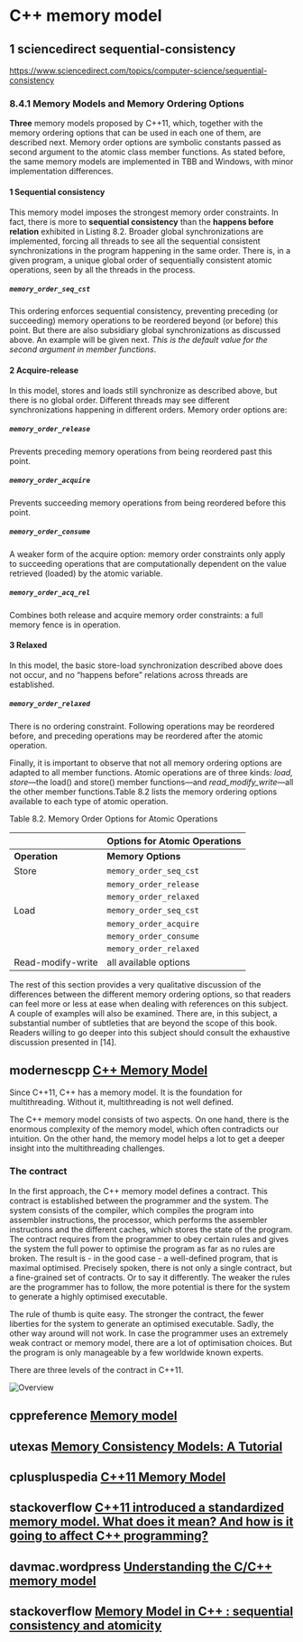 # C++ memory model

## 1 sciencedirect sequential-consistency

https://www.sciencedirect.com/topics/computer-science/sequential-consistency



### 8.4.1 Memory Models and Memory Ordering Options

**Three** memory models proposed by C++11, which, together with the memory ordering options that can be used in each one of them, are described next. Memory order options are symbolic constants passed as second argument to the atomic class member functions. As stated before, the same memory models are implemented in TBB and Windows, with minor implementation differences.

#### 1 Sequential consistency

This memory model imposes the strongest memory order constraints. In fact, there is more to **sequential consistency** than the **happens before relation** exhibited in Listing 8.2. Broader global synchronizations are implemented, forcing all threads to see all the sequential consistent synchronizations in the program happening in the same order. There is, in a given program, a unique global order of sequentially consistent atomic operations, seen by all the threads in the process.

##### `memory_order_seq_cst`

This ordering enforces sequential consistency, preventing preceding (or succeeding) memory operations to be reordered beyond (or before) this point. But there are also subsidiary global synchronizations as discussed above. An example will be given next. *This is the default value for the second argument in member functions*.

#### 2 Acquire-release

In this model, stores and loads still synchronize as described above, but there is no global order. Different threads may see different synchronizations happening in different orders. Memory order options are:

##### `memory_order_release` 

Prevents preceding memory operations from being reordered past this point.

##### `memory_order_acquire` 

Prevents succeeding memory operations from being reordered before this point.

##### `memory_order_consume` 

A weaker form of the acquire option: memory order constraints only apply to succeeding operations that are computationally dependent on the value retrieved (loaded) by the atomic variable.

##### `memory_order_acq_rel`

Combines both release and acquire memory order constraints: a full memory fence is in operation.

#### 3 Relaxed

In this model, the basic store-load synchronization described above does not occur, and no “happens before” relations across threads are established.

##### `memory_order_relaxed`

There is no ordering constraint. Following operations may be reordered before, and preceding operations may be reordered after the atomic operation.



Finally, it is important to observe that not all memory ordering options are adapted to all member functions. Atomic operations are of three kinds: *load, store*—the load() and store() member functions—and *read_modify_write*—all the other member functions.Table 8.2 lists the memory ordering options available to each type of atomic operation.

Table 8.2. Memory Order Options for Atomic Operations

|                   | Options for Atomic Operations |
| :---------------- | :---------------------------- |
| **Operation**     | **Memory Options**            |
| Store             | `memory_order_seq_cst`        |
|                   | `memory_order_release`        |
|                   | `memory_order_relaxed`        |
| Load              | `memory_order_seq_cst`        |
|                   | `memory_order_acquire`        |
|                   | `memory_order_consume`        |
|                   | `memory_order_relaxed`        |
| Read-modify-write | all available options         |

The rest of this section provides a very qualitative discussion of the differences between the different memory ordering options, so that readers can feel more or less at ease when dealing with references on this subject. A couple of examples will also be examined. There are, in this subject, a substantial number of subtleties that are beyond the scope of this book. Readers willing to go deeper into this subject should consult the exhaustive discussion presented in [14].



## modernescpp [C++ Memory Model](https://www.modernescpp.com/index.php/c-memory-model)

Since C++11, C++ has a memory model. It is the foundation for multithreading. Without it, multithreading is not well defined. 

 

The C++ memory model consists of two aspects. On one hand, there is the enormous complexity of the memory model, which often contradicts our intuition. On the other hand, the memory model helps a lot to get a deeper insight into the multithreading challenges.

### The contract

In the first approach, the C++ memory model defines a contract. This contract is established between the programmer and the system. The system consists of the compiler, which compiles the program into assembler instructions, the processor, which performs the assembler instructions and the different caches, which stores the state of the program. The contract requires from the programmer to obey certain rules and gives the system the full power to optimise the program as far as no rules are broken. The result is - in the good case - a well-defined program, that is maximal optimised. Precisely spoken, there is not only a single contract, but a fine-grained set of contracts. Or to say it differently. The weaker the rules are the programmer has to follow, the more potential is there for the system to generate a highly optimised executable.

The rule of thumb is quite easy. The stronger the contract, the fewer liberties for the system to generate an optimised executable. Sadly, the other way around will not work. In case the programmer uses an extremely weak contract or memory model, there are a lot of optimisation choices. But the program is only manageable by a few worldwide known experts. 

There are three levels of the contract in C++11.

![Overview](https://www.modernescpp.com/images/blog/Speichermodell/Speichermodell/Overview.png)

## cppreference [Memory model](https://en.cppreference.com/w/cpp/language/memory_model)





## utexas [Memory Consistency Models: A Tutorial](https://www.cs.utexas.edu/~bornholt/post/memory-models.html)





## cpluspluspedia [C++11 Memory Model](https://cpluspluspedia.com/en/tutorial/7975/cplusplus11-memory-model)



## stackoverflow [C++11 introduced a standardized memory model. What does it mean? And how is it going to affect C++ programming?](https://stackoverflow.com/questions/6319146/c11-introduced-a-standardized-memory-model-what-does-it-mean-and-how-is-it-g)





## davmac.wordpress [Understanding the C/C++ memory model](https://davmac.wordpress.com/2018/01/28/understanding-the-c-c-memory-model/)



## stackoverflow [Memory Model in C++ : sequential consistency and atomicity](https://stackoverflow.com/questions/38425920/memory-model-in-c-sequential-consistency-and-atomicity)